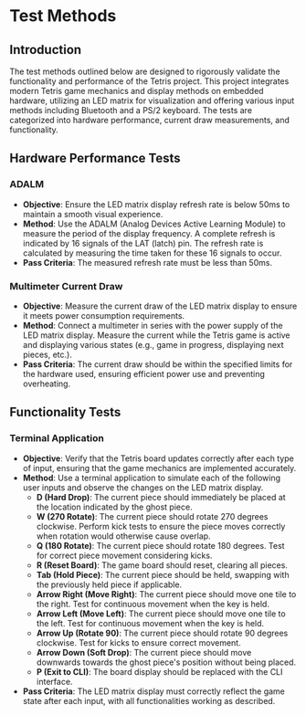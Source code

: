 # Test Methods

## Introduction

The test methods outlined below are designed to rigorously validate the functionality and performance of the Tetris project. This project integrates modern Tetris game mechanics and display methods on embedded hardware, utilizing an LED matrix for visualization and offering various input methods including Bluetooth and a PS/2 keyboard. The tests are categorized into hardware performance, current draw measurements, and functionality.

## Hardware Performance Tests

### ADALM

- **Objective**: Ensure the LED matrix display refresh rate is below 50ms to maintain a smooth visual experience.
- **Method**: Use the ADALM (Analog Devices Active Learning Module) to measure the period of the display frequency. A complete refresh is indicated by 16 signals of the LAT (latch) pin. The refresh rate is calculated by measuring the time taken for these 16 signals to occur.
- **Pass Criteria**: The measured refresh rate must be less than 50ms.

### Multimeter Current Draw

- **Objective**: Measure the current draw of the LED matrix display to ensure it meets power consumption requirements.
- **Method**: Connect a multimeter in series with the power supply of the LED matrix display. Measure the current while the Tetris game is active and displaying various states (e.g., game in progress, displaying next pieces, etc.).
- **Pass Criteria**: The current draw should be within the specified limits for the hardware used, ensuring efficient power use and preventing overheating.

## Functionality Tests

### Terminal Application

- **Objective**: Verify that the Tetris board updates correctly after each type of input, ensuring that the game mechanics are implemented accurately.
- **Method**: Use a terminal application to simulate each of the following user inputs and observe the changes on the LED matrix display.
    - **D (Hard Drop)**: The current piece should immediately be placed at the location indicated by the ghost piece.
    - **W (270 Rotate)**: The current piece should rotate 270 degrees clockwise. Perform kick tests to ensure the piece moves correctly when rotation would otherwise cause overlap.
    - **Q (180 Rotate)**: The current piece should rotate 180 degrees. Test for correct piece movement considering kicks.
    - **R (Reset Board)**: The game board should reset, clearing all pieces.
    - **Tab (Hold Piece)**: The current piece should be held, swapping with the previously held piece if applicable.
    - **Arrow Right (Move Right)**: The current piece should move one tile to the right. Test for continuous movement when the key is held.
    - **Arrow Left (Move Left)**: The current piece should move one tile to the left. Test for continuous movement when the key is held.
    - **Arrow Up (Rotate 90)**: The current piece should rotate 90 degrees clockwise. Test for kicks to ensure correct movement.
    - **Arrow Down (Soft Drop)**: The current piece should move downwards towards the ghost piece's position without being placed.
    - **P (Exit to CLI)**: The board display should be replaced with the CLI interface.
- **Pass Criteria**: The LED matrix display must correctly reflect the game state after each input, with all functionalities working as described.
